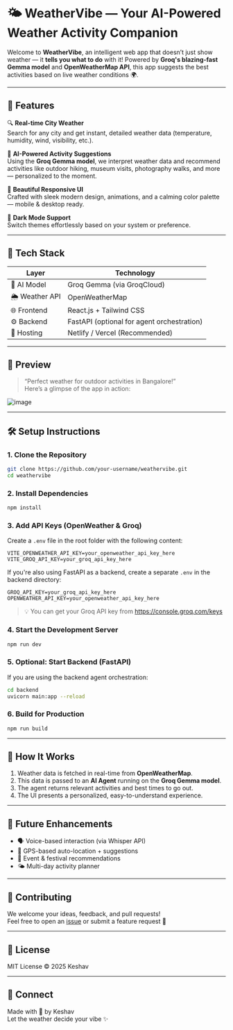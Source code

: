 # 🌤️ WeatherVibe — Your AI-Powered Weather Activity Companion

Welcome to **WeatherVibe**, an intelligent web app that doesn’t just show weather — it **tells you what to do** with it! Powered by **Groq's blazing-fast Gemma model** and **OpenWeatherMap API**, this app suggests the best activities based on live weather conditions 🌍.

---

## 🚀 Features

🔍 **Real-time City Weather**  
Search for any city and get instant, detailed weather data (temperature, humidity, wind, visibility, etc.).

🧠 **AI-Powered Activity Suggestions**  
Using the **Groq Gemma model**, we interpret weather data and recommend activities like outdoor hiking, museum visits, photography walks, and more — personalized to the moment.

🎨 **Beautiful Responsive UI**  
Crafted with sleek modern design, animations, and a calming color palette — mobile & desktop ready.

🌙 **Dark Mode Support**  
Switch themes effortlessly based on your system or preference.

---

## 🔧 Tech Stack

| Layer         | Technology |
|--------------|------------|
| 💬 AI Model   | Groq Gemma (via GroqCloud) |
| 🌦️ Weather API | OpenWeatherMap |
| 🌐 Frontend   | React.js + Tailwind CSS |
| ⚙️ Backend    | FastAPI (optional for agent orchestration) |
| 🎯 Hosting    | Netlify / Vercel (Recommended) |

---

## 📸 Preview

> “Perfect weather for outdoor activities in Bangalore!”  
> Here’s a glimpse of the app in action:

![image](https://github.com/user-attachments/assets/e71e0b36-30ad-4a4f-81bc-7ae9d599432a)

---

## 🛠️ Setup Instructions

### 1. Clone the Repository
```bash
git clone https://github.com/your-username/weathervibe.git
cd weathervibe
```

### 2. Install Dependencies
```bash
npm install
```

### 3. Add API Keys (OpenWeather & Groq)
Create a `.env` file in the root folder with the following content:

```env
VITE_OPENWEATHER_API_KEY=your_openweather_api_key_here
VITE_GROQ_API_KEY=your_groq_api_key_here
```

If you're also using FastAPI as a backend, create a separate `.env` in the backend directory:

```env
GROQ_API_KEY=your_groq_api_key_here
OPENWEATHER_API_KEY=your_openweather_api_key_here
```

> 💡 You can get your Groq API key from https://console.groq.com/keys

### 4. Start the Development Server
```bash
npm run dev
```

### 5. Optional: Start Backend (FastAPI)
If you are using the backend agent orchestration:
```bash
cd backend
uvicorn main:app --reload
```

### 6. Build for Production
```bash
npm run build
```

---

## 🤖 How It Works

1. Weather data is fetched in real-time from **OpenWeatherMap**.
2. This data is passed to an **AI Agent** running on the **Groq Gemma model**.
3. The agent returns relevant activities and best times to go out.
4. The UI presents a personalized, easy-to-understand experience.

---

## 🎯 Future Enhancements

- 🗣️ Voice-based interaction (via Whisper API)
- 📍 GPS-based auto-location + suggestions
- 📆 Event & festival recommendations
- 🌤️ Multi-day activity planner

---

## 🤝 Contributing

We welcome your ideas, feedback, and pull requests!  
Feel free to open an [issue](https://github.com/your-username/weathervibe/issues) or submit a feature request 🚀

---

## 📄 License

MIT License © 2025 Keshav

---

## 💌 Connect

Made with 💜 by Keshav  
Let the weather decide your vibe ✨
